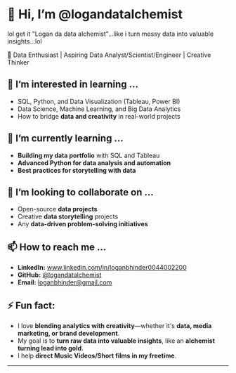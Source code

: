 <!--- - 👋 Hi, I’m @logandatalchemist
- 👀 I’m interested in learning ...
- 🌱 I’m currently learning ...
- 💞️ I’m looking to collaborate on ...
- 📫 How to reach me ...
- 😄 Pronouns: ...
- ⚡ Fun fact: ...
--->

<!---
logandatalchemist/logandatalchemist is a ✨ special ✨ repository because its `README.md` (this file) appears on your GitHub profile.
You can click the Preview link to take a look at your changes.
--->
# 👋 Hi, I’m @logandatalchemist
lol get it "Logan da data alchemist"...like i turn messy data into valuable insights...lol

🔹 Data Enthusiast | Aspiring Data Analyst/Scientist/Engineer | Creative Thinker  

## 👀 I’m interested in learning ...  
- SQL, Python, and Data Visualization (Tableau, Power BI)  
- Data Science, Machine Learning, and Big Data Analytics  
- How to bridge **data and creativity** in real-world projects  

## 🌱 I’m currently learning ...  
- **Building my data portfolio** with SQL and Tableau  
- **Advanced Python for data analysis and automation**  
- **Best practices for storytelling with data**  

## 💞️ I’m looking to collaborate on ...  
- Open-source **data projects**  
- Creative **data storytelling** projects  
- Any **data-driven problem-solving initiatives**  

## 📫 How to reach me ...  
- **LinkedIn:** www.linkedin.com/in/loganbhinder0044002200
- **GitHub:** [@logandatalchemist](https://github.com/logandatalchemist)  
- **Email:** loganbhinder@gmail.com  

## ⚡ Fun fact:  
- I love **blending analytics with creativity**—whether it's **data, media marketing, or brand development**.  
- My goal is to **turn raw data into valuable insights**, like an **alchemist turning lead into gold**.
- I help **direct Music Videos/Short films in my freetime**.
 

---
